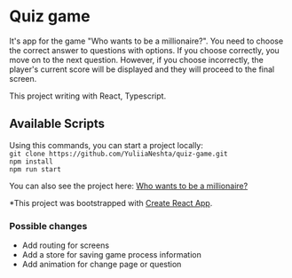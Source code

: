 # Quiz game

It's app for the game "Who wants to be a millionaire?". You need to choose the correct answer 
to questions with options.  If you choose correctly, you move on to the next question.
However, if you choose incorrectly, the player's current score will be 
displayed and they will proceed to the final screen.

This project writing with React, Typescript.

## Available Scripts
Using this commands, you can start a project locally: \
`git clone https://github.com/YuliiaNeshta/quiz-game.git` \
`npm install` \
`npm run start`

You can also see the project here: [Who wants to be a millionaire?](https://yuliianeshta.github.io/quiz-game/)

*This project was bootstrapped with [Create React App](https://github.com/facebook/create-react-app).

### Possible changes 

- Add routing for screens 
- Add a store for saving game process information
- Add animation for change page or question

